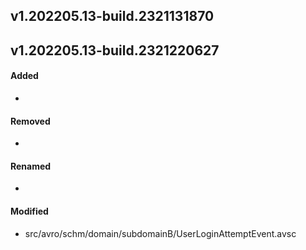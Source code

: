 ## v1.202205.13-build.2321131870

## v1.202205.13-build.2321220627
#### Added
- 

#### Removed
- 

#### Renamed
- 

#### Modified
- src/avro/schm/domain/subdomainB/UserLoginAttemptEvent.avsc


